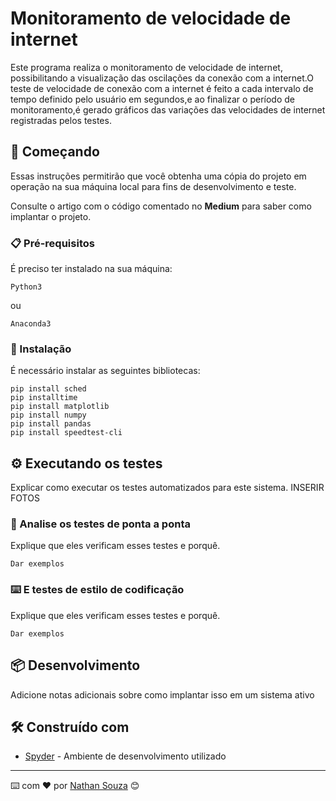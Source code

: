# Monitoramento de velocidade de internet

Este programa realiza o monitoramento de velocidade de internet, possibilitando a visualização das oscilações da conexão com a internet.O teste de velocidade de conexão com a internet é feito a cada intervalo de tempo definido pelo usuário em segundos,e ao finalizar o período de monitoramento,é gerado gráficos das variações das velocidades de internet registradas pelos testes.

## 🚀 Começando

Essas instruções permitirão que você obtenha uma cópia do projeto em operação na sua máquina local para fins de desenvolvimento e teste.

Consulte o artigo com o código comentado no **Medium** para saber como implantar o projeto.

### 📋 Pré-requisitos

É preciso ter instalado na sua máquina:

```
Python3
```
ou

```
Anaconda3
```

### 🔧 Instalação

É necessário instalar as seguintes bibliotecas:

```
pip install sched
pip installtime
pip install matplotlib
pip install numpy 
pip install pandas
pip install speedtest-cli
```

## ⚙️ Executando os testes

Explicar como executar os testes automatizados para este sistema.
INSERIR FOTOS

### 🔩 Analise os testes de ponta a ponta

Explique que eles verificam esses testes e porquê.

```
Dar exemplos
```

### ⌨️ E testes de estilo de codificação

Explique que eles verificam esses testes e porquê.

```
Dar exemplos
```

## 📦 Desenvolvimento

Adicione notas adicionais sobre como implantar isso em um sistema ativo

## 🛠️ Construído com

* [Spyder](https://www.spyder-ide.org) - Ambiente de desenvolvimento utilizado

---
⌨️ com ❤️ por [Nathan Souza](https://github.com/nathansouz4) 😊
